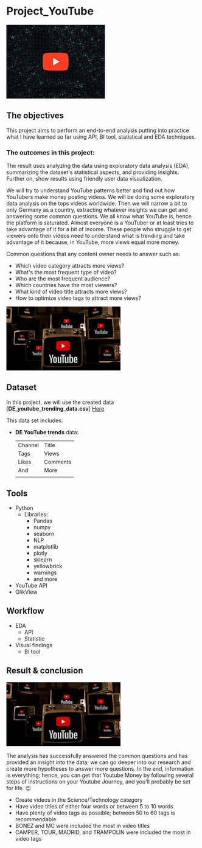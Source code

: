 # Project_YouTube

![photo](https://github.com/sumampouw/project_youtube/blob/main/Images/images2.jpeg)

## The objectives

This project aims to perform an end-to-end analysis putting into practice what I have learned so far using API, BI tool, statistical and EDA techniques.

### The outcomes in this project:

The result uses analyzing the data using exploratory data analysis (EDA), summarizing the dataset's statistical aspects, and providing insights. Further on, show results using friendly user data visualization.

We will try to understand YouTube patterns better and find out how YouTubers make money posting videos. We will be doing some exploratory data analysis on the tops videos worldwide. Then we will narrow a bit to only Germany as a country, extracting whatever insights we can get and answering some common questions. We all know what YouTube is, hence the platform is saturated. Almost everyone is a YouTuber or at least tries to take advantage of it for a bit of income. These people who struggle to get viewers onto their videos need to understand what is trending and take advantage of it because, in YouTube, more views equal more money.

Common questions that any content owner needs to answer such as:
- Which video category attracts more views?
- What's the most frequent type of video?
- Who are the most frequent audience?
- Which countries have the most viewers?
- What kind of video title attracts more views?
- How to optimize video tags to attract more views?

![photo](https://github.com/sumampouw/project_youtube/blob/main/Images/images1.jpeg)

## Dataset

In this project, we will use the created data [**DE_youtube_trending_data.csv**] 
[Here](https://github.com/sumampouw/project_youtube/blob/main/Data/DE_youtube_trending_data.csv)

This data set includes:

- **DE YouTube trends** data:

    |   |   |
    |---|---|
    |  Channel | Title   |
    | Tags  | Views  |
    | Likes  |  Comments |
    |  And | More  |
    |||

## Tools

- Python
  - Libraries:
    - Pandas
    - numpy
    - seaborn
    - NLP
    - matplotlib
    - plotly
    - sklearn
    - yellowbrick
    - warnings
    - and more
- YouTube API
- QlikView

## Workflow

- EDA
    - API
    - Statistic
- Visual findings
    - BI tool

## Result & conclusion

![photo](https://github.com/sumampouw/project_youtube/blob/main/Images/images1.jpeg)

The analysis has successfully answered the common questions and has provided an insight into the data; we can go deeper into our research and create more hypotheses to answer more questions. In the end, information is everything; hence, you can get that Youtube Money by following several steps of instructions on your Youtube Journey, and you'll probably be set for life. :wink:
- Create videos in the Science/Technology category
- Have video titles of either four words or between 5 to 10 words
- Have plenty of video tags as possible; between 50 to 60 tags is recommendable
- BONEZ and MC were included the most in video titles
- CAMPER, TOUR, MADRID, and TRAMPOLIN were included the most in video tags